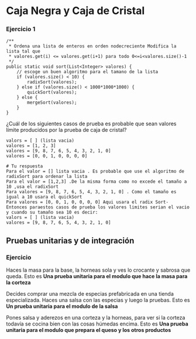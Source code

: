 # Caja Negra y Caja de Cristal
### Ejercicio 1

```
/**
 * Ordena una lista de enteros en orden nodecreciente Modifica la lista tal que
 * valores.get(i) <= valores.get(i+1) para todo 0<=i<valores.size()-1
 */
public static void sort(List<Integer> valores) {
    // escoge un buen algoritmo para el tamano de la lista
    if (valores.size() < 10) {
        radixSort(valores);
    } else if (valores.size() < 1000*1000*1000) {
        quickSort(valores);
    } else {
        mergeSort(valores);
    }
}
``` 
¿Cuál de los siguientes casos de prueba es probable que sean valores límite producidos por la prueba de caja de cristal?

```
valors = [ ] (lista vacia)
valores = [1, 2, 3]
valores = [9, 8, 7, 6, 5, 4, 3, 2, 1, 0]
valores = [0, 0, 1, 0, 0, 0, 0]

```

```
# Tu respuesta
Para el valor = [] lista vacia . Es probable que use el algoritmo de radixSort para ordenar la lista
Para el valor = [1,2,3] .De la misma forma como no excede el tamaño a 10 ,usa el radixSort
Para valores = [9, 8, 7, 6, 5, 4, 3, 2, 1, 0] . Como el tamaño es igual a 10 usara el quickSort
Para valores = [0, 0, 1, 0, 0, 0, 0] Aqui usara el radix Sort-
Entonces paraestos casos de prueba los valores limites serian el vacio y cuando su tamaño sea 10 es decir:
valors = [ ] (lista vacia)
valores = [9, 8, 7, 6, 5, 4, 3, 2, 1, 0]

```
## Pruebas unitarias y de integración
### Ejercicio

Haces la masa para la base, la horneas sola y ves lo crocante y sabrosa que queda. Esto es **Una prueba unitaria para el modulo que hace la masa para la corteza**

Decides comprar una mezcla de especias prefabricada en una tienda especializada. Haces una salsa con las especias y luego la pruebas. Esto es **Un prueba unitaria para el modulo de la salsa**

Pones salsa y aderezos en una corteza y la horneas, para ver si la corteza todavía se cocina bien con las cosas húmedas encima. Esto es **Una prueba unitaria para el modulo que prepara el queso y los otros productos**









